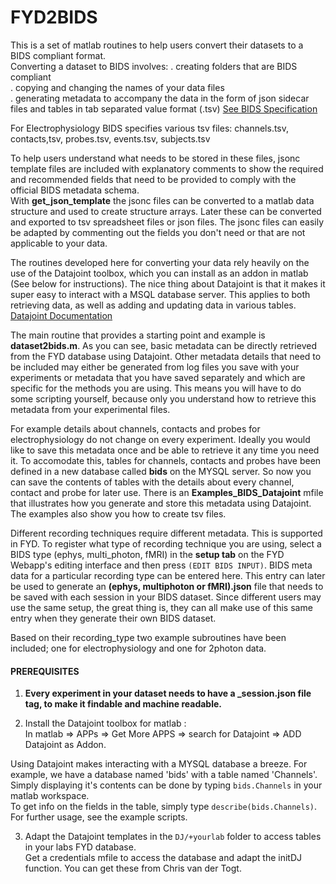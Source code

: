 # FYD2BIDS  
This is a set of matlab routines to help users convert their datasets to a BIDS compliant format.  
Converting a dataset to BIDS involves: 
. creating folders that are BIDS compliant  
. copying and changing the names of your data files  
. generating metadata to accompany the data in the form of json sidecar files and tables in tab separated value format (.tsv) 
[See BIDS Specification](https://bids.neuroimaging.io/specification.html)   

For Electrophysiology BIDS specifies various tsv files: 
channels.tsv, contacts,tsv, probes.tsv, events.tsv, subjects.tsv  

To help users understand what needs to be stored in these files, jsonc template files are included with explanatory comments to show the required and recommended fields that need to be provided to comply with the official BIDS metadata schema.  
With __get_json_template__ the jsonc files can be converted to a matlab data structure and used to create structure arrays. Later these can be converted and exported to tsv spreadsheet files or json files. The jsonc files can easily be adapted by commenting out the fields you don't need or that are not applicable to your data.

The routines developed here for converting your data rely heavily on the use of the Datajoint toolbox, which you can install as an addon in matlab (See below for instructions). The nice thing about Datajoint is that it makes it super easy to interact with a MSQL database server. This applies to both retrieving data, as well as adding and updating data in various tables.
[Datajoint Documentation](https://datajoint.github.io/datajoint-docs-original/matlab/)

The main routine that provides a starting point and example is __dataset2bids.m__. As you can see, basic metadata can be directly retrieved from the FYD database using Datajoint. Other metadata details that need to be included may either be generated from log files you save with your experiments or metadata that you have saved separately and which are specific for the methods you are using. This means you will have to do some scripting yourself, because only you understand how to retrieve this metadata from your experimental files.  

For example details about channels, contacts and probes for electrophysiology do not change on every experiment. Ideally you would like to save this metadata once and be able to retrieve it any time you need it. To accomodate this, tables for channels, contacts and probes have been defined in a new database called __bids__ on the MYSQL server. So now you can save the contents of tables with the details about every channel, contact and probe for later use. There is an __Examples_BIDS_Datajoint__ mfile that illustrates how you generate and store this metadata using Datajoint. The examples also show you how to create tsv files.

Different recording techniques require different metadata. This is supported in FYD. To register what type of recording technique you are using, select a BIDS type (ephys, multi_photon, fMRI) in the **setup tab** on the FYD Webapp's editing interface and then press `(EDIT BIDS INPUT)`. BIDS meta data for a particular recording type can be entered here. This entry can later be used to generate an __(ephys, multiphoton or fMRI).json__ file that needs to be saved with each session in your BIDS dataset. Since different users may use the same setup, the great thing is, they can all make use of this same entry when they generate their own BIDS dataset.

Based on their recording_type two example subroutines have been included; one for electrophysiology and one for 2photon data.

#### PREREQUISITES  
1.  **Every experiment in your dataset needs to have a _session.json file tag, to make it findable and machine readable.**  

2.  Install the Datajoint toolbox for matlab :  
In matlab => APPs => Get More APPS => search for Datajoint => ADD Datajoint as Addon.

Using Datajoint makes interacting with a MYSQL database a breeze. For example, we have a database named 'bids' with a table named 'Channels'. Simply displaying it's contents can be done by typing `bids.Channels` in your matlab workspace.  
To get info on the fields in the table, simply type `describe(bids.Channels)`. For further usage, see the example scripts.
  
3.  Adapt the Datajoint templates in the `DJ/+yourlab` folder to access tables in your labs FYD database.  
Get a credentials mfile to access the database and adapt the initDJ function. 
You can get these from Chris van der Togt. 
